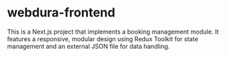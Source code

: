 # webdura-frontend
This is a Next.js project that implements a booking management module. It features a responsive, modular design using Redux Toolkit for state management and an external JSON file for data handling.

